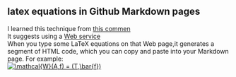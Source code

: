 ## latex equations in Github Markdown pages

I learned this technique from [this commen]( https://github.com/github/markup/issues/897#issuecomment-231591884 ) <br> 
It suggests using a [Web service]( https://www.codecogs.com/latex/eqneditor.php ) <br> When you type some LaTeX equations on that Web page,it generates a segment of HTML code, which you can copy and paste into your Markdown page. For example: <br>
<a href="https://www.codecogs.com/eqnedit.php?latex=\mathcal{W}(A,f)&space;=&space;(T,\bar{f})" target="_blank"><img src="https://latex.codecogs.com/gif.latex?\mathcal{W}(A,f)&space;=&space;(T,\bar{f})" title="\mathcal{W}(A,f) = (T,\bar{f})" /></a>
